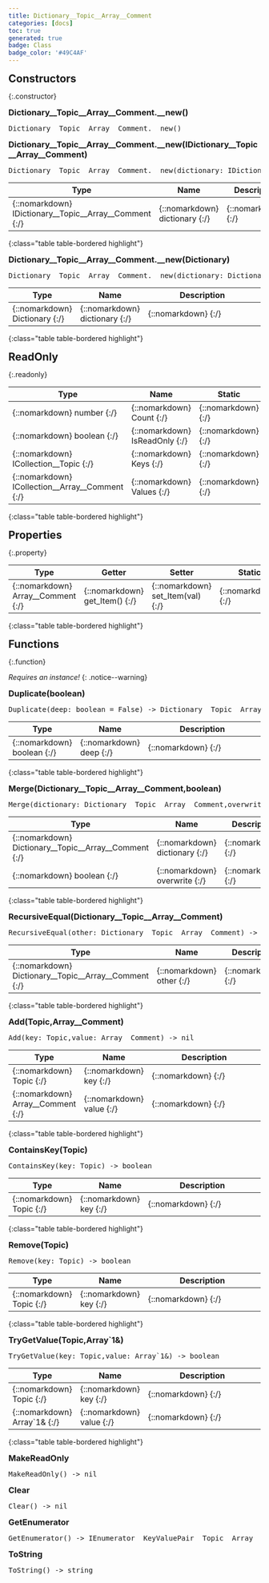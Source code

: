 ```yaml
---
title: Dictionary__Topic__Array__Comment
categories: [docs]
toc: true
generated: true
badge: Class
badge_color: '#49C4AF'
---
```

<style>
h2 {
    margin-top: 1rem;
    margin-bottom: 0.5rem;
    padding: 0;
}

h3 {
    margin-top: 0.25rem;
    margin-bottom: 0.25rem;
}

.notice--warning {
    margin-top: 0.25rem !important;
    margin-bottom: 1rem !important;
}
blockquote {
    margin-top: 0.4rem;
    margin-bottom: 0.25rem; 
}
blockquote p {
    margin-bottom: 0 !important;
    font-size: 0.8em !important;
}
table {width: 100%; }
td {width: 1px; }
td:last-child {width: 100%; }
#main {max-width: 1500px !important;}
h2.constructor::before {
  font-family: "Font Awesome 6 Free";
  font-weight: 900;
  content: "\f013";
  margin-right: 0.5em;
}
h2.readonly::before {
  font-family: "Font Awesome 6 Free";
  font-weight: 900;
  content: "\f023";
  margin-right: 0.5em;
}
h2.property::before {
  font-family: "Font Awesome 6 Free";
  font-weight: 900;
  content: "\f466";
  margin-right: 0.5em;
}
h2.function::before {
  font-family: "Font Awesome 6 Free";
  font-weight: 900;
  content: "\f0e7";
  margin-right: 0.5em;
}
</style>
            


## Constructors
{:.constructor}

### Dictionary__Topic__Array__Comment.__new()
<div class ="highlighter-rouge">
<div class ="highlight">
<pre class ="highlight">
<span class='nf'>Dictionary__Topic__Array__Comment.__new</span>()
</pre>
</div>
</div>

### Dictionary__Topic__Array__Comment.__new(IDictionary__Topic__Array__Comment)
<div class ="highlighter-rouge">
<div class ="highlight">
<pre class ="highlight">
<span class='nf'>Dictionary__Topic__Array__Comment.__new</span>(<span class='o'>dictionary</span>: <span class='kt'>IDictionary__Topic__Array__Comment</span>)
</pre>
</div>
</div>

| Type | Name | Description
| --- | --- | --- |
| {::nomarkdown} <span class='kt'>IDictionary__Topic__Array__Comment</span> {:/} | {::nomarkdown} <span class='o'>dictionary</span> {:/} | {::nomarkdown} <span class='c'></span> {:/} |
{:class="table table-bordered highlight"}

### Dictionary__Topic__Array__Comment.__new(Dictionary)
<div class ="highlighter-rouge">
<div class ="highlight">
<pre class ="highlight">
<span class='nf'>Dictionary__Topic__Array__Comment.__new</span>(<span class='o'>dictionary</span>: <span class='kt'>Dictionary</span>)
</pre>
</div>
</div>

| Type | Name | Description
| --- | --- | --- |
| {::nomarkdown} <span class='kt'>Dictionary</span> {:/} | {::nomarkdown} <span class='o'>dictionary</span> {:/} | {::nomarkdown} <span class='c'></span> {:/} |
{:class="table table-bordered highlight"}

## ReadOnly
{:.readonly}

| Type | Name | Static | Default | Description |
| --- | --- | --- | --- | --- |
| {::nomarkdown} <span class='kt'>number</span> {:/} | {::nomarkdown} <span class='nf'>Count</span> {:/} | {::nomarkdown}   {:/} | {::nomarkdown}  {:/} | {::nomarkdown} <span class='c'></span> {:/} |
| {::nomarkdown} <span class='kt'>boolean</span> {:/} | {::nomarkdown} <span class='nf'>IsReadOnly</span> {:/} | {::nomarkdown}   {:/} | {::nomarkdown}  {:/} | {::nomarkdown} <span class='c'></span> {:/} |
| {::nomarkdown} <span class='kt'>ICollection__Topic</span> {:/} | {::nomarkdown} <span class='nf'>Keys</span> {:/} | {::nomarkdown}   {:/} | {::nomarkdown}  {:/} | {::nomarkdown} <span class='c'></span> {:/} |
| {::nomarkdown} <span class='kt'>ICollection__Array__Comment</span> {:/} | {::nomarkdown} <span class='nf'>Values</span> {:/} | {::nomarkdown}   {:/} | {::nomarkdown}  {:/} | {::nomarkdown} <span class='c'></span> {:/} |
{:class="table table-bordered highlight"}

## Properties
{:.property}

| Type | Getter | Setter | Static | Default | Description |
| --- | --- | --- | --- | --- | --- |
| {::nomarkdown} <span class='kt'>Array__Comment</span> {:/} | {::nomarkdown} <span class='nf'>get_Item</span>() {:/} | {::nomarkdown} <span class='nf'>set_Item</span>(<span class='o'>val</span>) {:/} | {::nomarkdown}   {:/} | {::nomarkdown}  {:/} | {::nomarkdown} <span class='c'></span> {:/} |
{:class="table table-bordered highlight"}

## Functions
{:.function}

*Requires an instance!*
{: .notice--warning}

### Duplicate(boolean)
<div class ="highlighter-rouge">
<div class ="highlight">
<pre class ="highlight">
<span class='nf'>Duplicate</span>(<span class='o'>deep</span>: <span class='kt'>boolean</span> = False) -> <span class='kt'>Dictionary__Topic__Array__Comment</span>
</pre>
</div>
</div>

| Type | Name | Description
| --- | --- | --- |
| {::nomarkdown} <span class='kt'>boolean</span> {:/} | {::nomarkdown} <span class='o'>deep</span> {:/} | {::nomarkdown} <span class='c'></span> {:/} |
{:class="table table-bordered highlight"}

### Merge(Dictionary__Topic__Array__Comment,boolean)
<div class ="highlighter-rouge">
<div class ="highlight">
<pre class ="highlight">
<span class='nf'>Merge</span>(<span class='o'>dictionary</span>: <span class='kt'>Dictionary__Topic__Array__Comment</span>,<span class='o'>overwrite</span>: <span class='kt'>boolean</span> = False) -> <span class='kt'>nil</span>
</pre>
</div>
</div>

| Type | Name | Description
| --- | --- | --- |
| {::nomarkdown} <span class='kt'>Dictionary__Topic__Array__Comment</span> {:/} | {::nomarkdown} <span class='o'>dictionary</span> {:/} | {::nomarkdown} <span class='c'></span> {:/} |
| {::nomarkdown} <span class='kt'>boolean</span> {:/} | {::nomarkdown} <span class='o'>overwrite</span> {:/} | {::nomarkdown} <span class='c'></span> {:/} |
{:class="table table-bordered highlight"}

### RecursiveEqual(Dictionary__Topic__Array__Comment)
<div class ="highlighter-rouge">
<div class ="highlight">
<pre class ="highlight">
<span class='nf'>RecursiveEqual</span>(<span class='o'>other</span>: <span class='kt'>Dictionary__Topic__Array__Comment</span>) -> <span class='kt'>boolean</span>
</pre>
</div>
</div>

| Type | Name | Description
| --- | --- | --- |
| {::nomarkdown} <span class='kt'>Dictionary__Topic__Array__Comment</span> {:/} | {::nomarkdown} <span class='o'>other</span> {:/} | {::nomarkdown} <span class='c'></span> {:/} |
{:class="table table-bordered highlight"}

### Add(Topic,Array__Comment)
<div class ="highlighter-rouge">
<div class ="highlight">
<pre class ="highlight">
<span class='nf'>Add</span>(<span class='o'>key</span>: <span class='kt'>Topic</span>,<span class='o'>value</span>: <span class='kt'>Array__Comment</span>) -> <span class='kt'>nil</span>
</pre>
</div>
</div>

| Type | Name | Description
| --- | --- | --- |
| {::nomarkdown} <span class='kt'>Topic</span> {:/} | {::nomarkdown} <span class='o'>key</span> {:/} | {::nomarkdown} <span class='c'></span> {:/} |
| {::nomarkdown} <span class='kt'>Array__Comment</span> {:/} | {::nomarkdown} <span class='o'>value</span> {:/} | {::nomarkdown} <span class='c'></span> {:/} |
{:class="table table-bordered highlight"}

### ContainsKey(Topic)
<div class ="highlighter-rouge">
<div class ="highlight">
<pre class ="highlight">
<span class='nf'>ContainsKey</span>(<span class='o'>key</span>: <span class='kt'>Topic</span>) -> <span class='kt'>boolean</span>
</pre>
</div>
</div>

| Type | Name | Description
| --- | --- | --- |
| {::nomarkdown} <span class='kt'>Topic</span> {:/} | {::nomarkdown} <span class='o'>key</span> {:/} | {::nomarkdown} <span class='c'></span> {:/} |
{:class="table table-bordered highlight"}

### Remove(Topic)
<div class ="highlighter-rouge">
<div class ="highlight">
<pre class ="highlight">
<span class='nf'>Remove</span>(<span class='o'>key</span>: <span class='kt'>Topic</span>) -> <span class='kt'>boolean</span>
</pre>
</div>
</div>

| Type | Name | Description
| --- | --- | --- |
| {::nomarkdown} <span class='kt'>Topic</span> {:/} | {::nomarkdown} <span class='o'>key</span> {:/} | {::nomarkdown} <span class='c'></span> {:/} |
{:class="table table-bordered highlight"}

### TryGetValue(Topic,Array`1&)
<div class ="highlighter-rouge">
<div class ="highlight">
<pre class ="highlight">
<span class='nf'>TryGetValue</span>(<span class='o'>key</span>: <span class='kt'>Topic</span>,<span class='o'>value</span>: <span class='kt'>Array`1&</span>) -> <span class='kt'>boolean</span>
</pre>
</div>
</div>

| Type | Name | Description
| --- | --- | --- |
| {::nomarkdown} <span class='kt'>Topic</span> {:/} | {::nomarkdown} <span class='o'>key</span> {:/} | {::nomarkdown} <span class='c'></span> {:/} |
| {::nomarkdown} <span class='kt'>Array`1&</span> {:/} | {::nomarkdown} <span class='o'>value</span> {:/} | {::nomarkdown} <span class='c'></span> {:/} |
{:class="table table-bordered highlight"}

### MakeReadOnly
<div class ="highlighter-rouge">
<div class ="highlight">
<pre class ="highlight">
<span class='nf'>MakeReadOnly</span>() -> <span class='kt'>nil</span>
</pre>
</div>
</div>

### Clear
<div class ="highlighter-rouge">
<div class ="highlight">
<pre class ="highlight">
<span class='nf'>Clear</span>() -> <span class='kt'>nil</span>
</pre>
</div>
</div>

### GetEnumerator
<div class ="highlighter-rouge">
<div class ="highlight">
<pre class ="highlight">
<span class='nf'>GetEnumerator</span>() -> <span class='kt'>IEnumerator__KeyValuePair__Topic__Array__Comment</span>
</pre>
</div>
</div>

### ToString
<div class ="highlighter-rouge">
<div class ="highlight">
<pre class ="highlight">
<span class='nf'>ToString</span>() -> <span class='kt'>string</span>
</pre>
</div>
</div>

